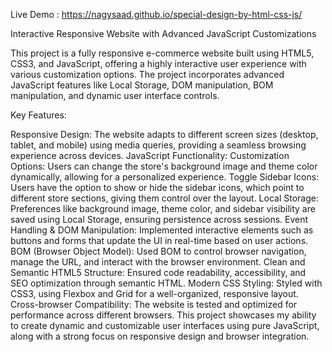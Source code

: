 Live Demo : https://nagysaad.github.io/special-design-by-html-css-js/

Interactive Responsive Website with Advanced JavaScript Customizations

This project is a fully responsive e-commerce website built using HTML5, CSS3, and JavaScript, offering a highly interactive user experience with various customization options. The project incorporates advanced JavaScript features like Local Storage, DOM manipulation, BOM manipulation, and dynamic user interface controls.

Key Features:

Responsive Design: The website adapts to different screen sizes (desktop, tablet, and mobile) using media queries, providing a seamless browsing experience across devices.
JavaScript Functionality:
Customization Options: Users can change the store's background image and theme color dynamically, allowing for a personalized experience.
Toggle Sidebar Icons: Users have the option to show or hide the sidebar icons, which point to different store sections, giving them control over the layout.
Local Storage: Preferences like background image, theme color, and sidebar visibility are saved using Local Storage, ensuring persistence across sessions.
Event Handling & DOM Manipulation: Implemented interactive elements such as buttons and forms that update the UI in real-time based on user actions.
BOM (Browser Object Model): Used BOM to control browser navigation, manage the URL, and interact with the browser environment.
Clean and Semantic HTML5 Structure: Ensured code readability, accessibility, and SEO optimization through semantic HTML.
Modern CSS Styling: Styled with CSS3, using Flexbox and Grid for a well-organized, responsive layout.
Cross-browser Compatibility: The website is tested and optimized for performance across different browsers.
This project showcases my ability to create dynamic and customizable user interfaces using pure JavaScript, along with a strong focus on responsive design and browser integration.



